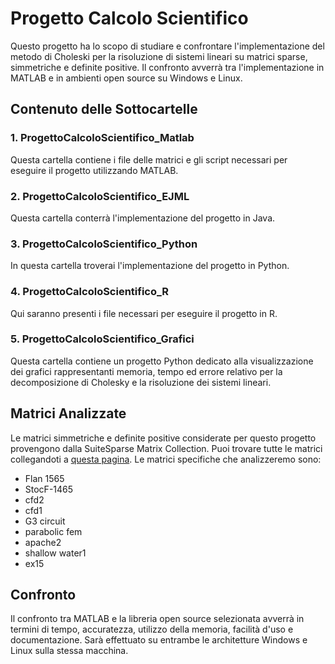 # Progetto Calcolo Scientifico

Questo progetto ha lo scopo di studiare e confrontare l'implementazione del metodo di Choleski per la risoluzione di sistemi lineari su matrici sparse, simmetriche e definite positive. Il confronto avverrà tra l'implementazione in MATLAB e in ambienti open source su Windows e Linux.

## Contenuto delle Sottocartelle

### 1. ProgettoCalcoloScientifico_Matlab
Questa cartella contiene i file delle matrici e gli script necessari per eseguire il progetto utilizzando MATLAB.

### 2. ProgettoCalcoloScientifico_EJML
Questa cartella conterrà l'implementazione del progetto in Java.

### 3. ProgettoCalcoloScientifico_Python
In questa cartella troverai l'implementazione del progetto in Python.

### 4. ProgettoCalcoloScientifico_R
Qui saranno presenti i file necessari per eseguire il progetto in R.

### 5. ProgettoCalcoloScientifico_Grafici
Questa cartella contiene un progetto Python dedicato alla visualizzazione dei grafici rappresentanti memoria, tempo ed errore relativo per la decomposizione di Cholesky e la risoluzione dei sistemi lineari.

## Matrici Analizzate
Le matrici simmetriche e definite positive considerate per questo progetto provengono dalla SuiteSparse Matrix Collection. Puoi trovare tutte le matrici collegandoti a [questa pagina](https://sparse.tamu.edu/). Le matrici specifiche che analizzeremo sono:
- Flan 1565
- StocF-1465
- cfd2
- cfd1
- G3 circuit
- parabolic fem
- apache2
- shallow water1
- ex15

## Confronto
Il confronto tra MATLAB e la libreria open source selezionata avverrà in termini di tempo, accuratezza, utilizzo della memoria, facilità d'uso e documentazione. Sarà effettuato su entrambe le architetture Windows e Linux sulla stessa macchina.